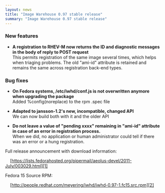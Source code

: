 ```yaml
---
layout: news
title: "Image Warehouse 0.97 stable release"
summary: "Image Warehouse 0.97 stable release"
---
```

### New features

* __A registration to RHEV-M now returns the ID and diagnostic messages in the
  body of reply to POST request__  
  This permits registration of the same image several times, which helps when
  triaging problems. The old "ami-id" attribute is retained and remains the
  same across registration back-end types.

### Bug fixes

* __On Fedora systems, /etc/iwhd/conf.js is not overwritten anymore when
  upgrading the package__  
  Added %config(noreplace) to the rpm .spec file

* __Adapted to jansson-1.2's new, incompatible, changed API__  
  We can now build both with it and the older API

* __Do not leave a value of "pending xxxx" remaining in "ami-id" attribute in
  case of an error in registration process.__  
  When we did, no application or human administrator could tell if there was an
  error or a hung registration.

Full release announcement with download information:

&nbsp;&nbsp;&nbsp;&nbsp;[https://lists.fedorahosted.org/pipermail/aeolus-devel/2011-July/003029.html][1]

Fedora 15 Source RPM:

&nbsp;&nbsp;&nbsp;&nbsp;[http://people.redhat.com/meyering/iwhd/iwhd-0.97-1.fc15.src.rpm][2]

[1]: https://lists.fedorahosted.org/pipermail/aeolus-devel/2011-July/003029.html "Image Warehouse 0.97 release announcement"
[2]: http://people.redhat.com/meyering/iwhd/iwhd-0.97-1.fc15.src.rpm "Fedora 15 Source RPM for Image Warehouse 0.97"
